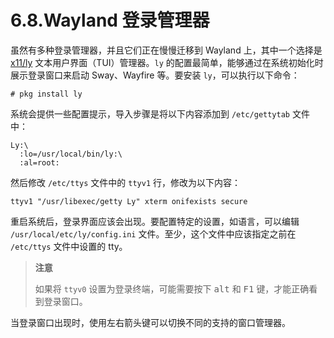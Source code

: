 # 6.8.Wayland 登录管理器

虽然有多种登录管理器，并且它们正在慢慢迁移到 Wayland 上，其中一个选择是 [x11/ly](https://cgit.freebsd.org/ports/tree/x11/ly/) 文本用户界面（TUI）管理器。`ly` 的配置最简单，能够通过在系统初始化时展示登录窗口来启动 Sway、Wayfire 等。要安装 `ly`，可以执行以下命令：

```
# pkg install ly
```

系统会提供一些配置提示，导入步骤是将以下内容添加到 `/etc/gettytab` 文件中：

```
Ly:\
  :lo=/usr/local/bin/ly:\
  :al=root:
```

然后修改 `/etc/ttys` 文件中的 `ttyv1` 行，修改为以下内容：

```
ttyv1 "/usr/libexec/getty Ly" xterm onifexists secure
```

重启系统后，登录界面应该会出现。要配置特定的设置，如语言，可以编辑 `/usr/local/etc/ly/config.ini` 文件。至少，这个文件中应该指定之前在 `/etc/ttys` 文件中设置的 tty。

>**注意**
>
> 如果将 `ttyv0` 设置为登录终端，可能需要按下 <kbd>alt</kbd> 和 <kbd>F1</kbd> 键，才能正确看到登录窗口。 

当登录窗口出现时，使用左右箭头键可以切换不同的支持的窗口管理器。
